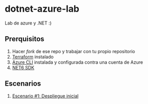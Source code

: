 # dotnet-azure-lab

Lab de azure y .NET :)

## Prerquisitos

1. Hacer _fork_ de ese repo y trabajar con tu propio repositorio
1. [Terraform](https://www.terraform.io/downloads) instalado
1. [Azure CLI](https://docs.microsoft.com/en-us/cli/azure/install-azure-cli) instalada y configurada contra una cuenta de Azure
1. [NET6 SDK](https://dotnet.microsoft.com/en-us/download)

## Escenarios

1. [Escenario #1: Despliegue inicial](./docs/escenario-1.md)